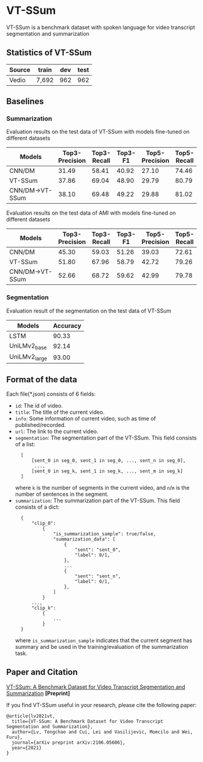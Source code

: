 # VT-SSum

VT-SSum is a benchmark dataset with spoken language for video transcript segmentation and summarization



## Statistics of VT-SSum
<!-- #### Statistics on Train/Val/Test sets of VT-SSum -->
| Source                        | train    | dev   | test |
|-------------------------------|----------|-------|------|
| Vedio                         | 7,692    | 962   | 962  |


<!-- #### Data statistics of VT-SSum in video-level
| Dataset                        | Avg.slides    | Avg.sents   | Avg.words |
|--------------------------------|---------------|-------------|-----------|
| VT-SSum                        | 33.3          | 293.1       | 4,208.1    |

#### Data statistics of VT-SSum in page-level compared with CNN/DM
| Dataset                        | Samples    | Avg.sents   | Avg.words |
|--------------------------------|------------|-------------|-----------|
| VT-SSum                        | 125,004    | 12.7        | 185.9     |
| CNN/DM                         | 311,971    | 38.6        | 690.9     | -->

## Baselines

### Summarization

Evaluation results on the test data of VT-SSum with models fine-tuned on different datasets

| Models                        | Top3-Precision | Top3-Recall    | Top3-F1        | Top5-Precision | Top5-Recall    |Top5-F1         | 
|-------------------------------|----------------|----------------|----------------|----------------|----------------|----------------|
| CNN/DM                        | 31.49          | 58.41          | 40.92          | 27.10          | 74.46          | 39.74          |
| VT-SSum                       | 37.86          | 69.04          | 48.90          | 29.79          | 80.79          | 43.53          |
| CNN/DM→VT-SSum                | 38.10          | 69.48          | 49.22          | 29.88          | 81.02          | 43.66          |

Evaluation results on the test data of AMI with models fine-tuned on different datasets

| Models                        | Top3-Precision | Top3-Recall    | Top3-F1        | Top5-Precision | Top5-Recall    |Top5-F1         | 
|-------------------------------|----------------|----------------|----------------|----------------|----------------|----------------|
| CNN/DM                        | 45.30          | 59.03          | 51.26          | 39.03          | 72.61          | 50.77          |
| VT-SSum                       | 51.80          | 67.96          | 58.79          | 42.72          | 79.26          | 55.51          |
| CNN/DM→VT-SSum                | 52.66          | 68.72          | 59.62          | 42.99          | 79.78          | 55.87          |


### Segmentation

Evaluation result of the segmentation on the test data of VT-SSum

| Models                        | Accuracy    |
|-------------------------------|-------------|
| LSTM                          | 90.33       |
| UniLMv2<sub>base</sub>        | 92.14       |
| UniLMv2<sub>large</sub>       | 93.00       |


##  Format of the data

Each file(*.json) consists of 6 fields:

- `id`: The id of video.
- `title`: The title of the current video.
- `info`: Some information of current video, such as time of published/recorded. 
- `url`: The link to the current video.
- `segmentation`: The segmentation part of the VT-SSum. This field consists of a list:
  ```
    [
        [sent_0 in seg_0, sent_1 in seg_0, ..., sent_n in seg_0],
         ..., 
        [sent_0 in seg_k, sent_1 in seg_k, ..., sent_m in seg_k]
    ]
  ```
  where `k` is the number of segments in the current video, and `n`/`m` is the number of sentences in the segment.
- `summarization`: The summarization part of the VT-SSum. This field consists of a dict:
  ```
    {
        "clip_0":
            {
                "is_summarization_sample": true/false,
                "summarization_data": [
                    {
                        "sent": "sent_0",
                        "label": 0/1,
                    },
                    ...
                    {
                        "sent": "sent_n",
                        "label": 0/1,
                    },
                ]
            }
        ...,
        "clip_k":
            {
                ...
            }
    }
  ```
  where `is_summarization_sample` indicates that the current segment has summary and be used in the training/evaluation of the summarization task. 
  
## Paper and Citation

[VT-SSum: A Benchmark Dataset for Video Transcript Segmentation and Summarization](https://arxiv.org/abs/2106.05606v1) **[Preprint]**


If you find VT-SSum useful in your research, please cite the following paper:
```
@article{lv2021vt,
  title={VT-SSum: A Benchmark Dataset for Video Transcript Segmentation and Summarization},
  author={Lv, Tengchao and Cui, Lei and Vasilijevic, Momcilo and Wei, Furu},
  journal={arXiv preprint arXiv:2106.05606},
  year={2021}
}
```



